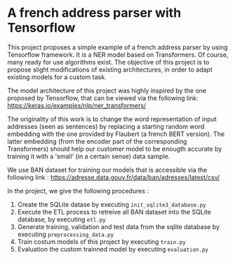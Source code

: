# A french address parser with Tensorflow

This project proposes a simple example of a french address parser by using Tensorflow framework. It is a NER model based on Transformers. Of course, many ready for use algorithms exist. The objective of this project is to propose slight modifications of existing architectures, in order to adapt existing models for a custom task.

The model architecture of this project was highly inspired by the one proposed by Tensorflow, that can be viewed via the following link:
https://keras.io/examples/nlp/ner_transformers/

The originality of this work is to change the word representation of input addresses (seen as sentences) by 
replacing a starting random word embedding with the one provided by Flaubert (a french BERT version). The latter 
embedding (from the encoder part of the corresponding Transformers) should help our customer model to be enougth
accurate by training it with a 'small' (in a certain sense) data sample.

We use BAN dataset for training our models that is accessible via the following link :
https://adresse.data.gouv.fr/data/ban/adresses/latest/csv/

In the project, we give the following procedures :
1. Create the SQLite datase by executing `init_sqlite3_database.py`
2. Execute the ETL process to retreive all BAN dataset into the SQLite database, by executing `etl.py`
3. Generate training, validation and test data from the sqlite database by executing `preprocessing_data.py`
4. Train costum models of this project by executing `train.py`
5. Evaluation the custom trainned model by executing `evaluation.py`
